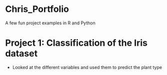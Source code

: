 # Chris_Portfolio
A few fun project examples in R and Python

# Project 1: Classification of the Iris dataset
* Looked at the different variables and used them to predict the plant type
